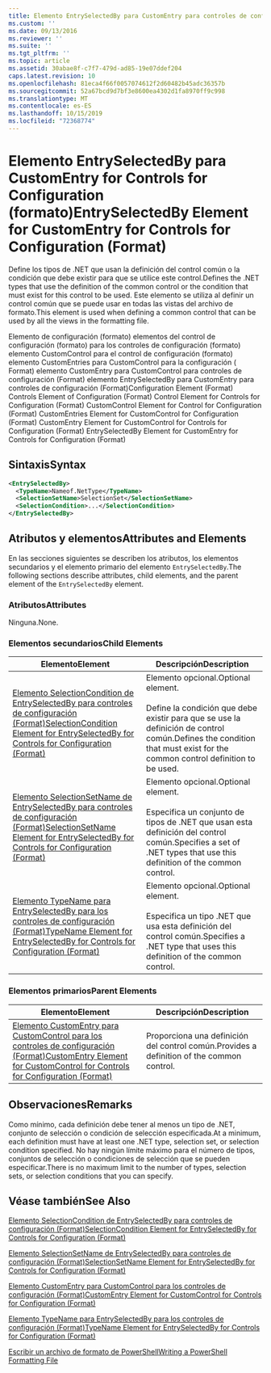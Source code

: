 ```yaml
---
title: Elemento EntrySelectedBy para CustomEntry para controles de configuración (Format) | Microsoft Docs
ms.custom: ''
ms.date: 09/13/2016
ms.reviewer: ''
ms.suite: ''
ms.tgt_pltfrm: ''
ms.topic: article
ms.assetid: 30abae8f-c7f7-479d-ad85-19e07ddef204
caps.latest.revision: 10
ms.openlocfilehash: 81eca4f66f0057074612f2d60482b45adc36357b
ms.sourcegitcommit: 52a67bcd9d7bf3e8600ea4302d1fa8970ff9c998
ms.translationtype: MT
ms.contentlocale: es-ES
ms.lasthandoff: 10/15/2019
ms.locfileid: "72368774"
---
```

# <a name="entryselectedby-element-for-customentry-for-controls-for-configuration-format"></a><span data-ttu-id="5c925-102">Elemento EntrySelectedBy para CustomEntry for Controls for Configuration (formato)</span><span class="sxs-lookup"><span data-stu-id="5c925-102">EntrySelectedBy Element for CustomEntry for Controls for Configuration (Format)</span></span>

<span data-ttu-id="5c925-103">Define los tipos de .NET que usan la definición del control común o la condición que debe existir para que se utilice este control.</span><span class="sxs-lookup"><span data-stu-id="5c925-103">Defines the .NET types that use the definition of the common control or the condition that must exist for this control to be used.</span></span> <span data-ttu-id="5c925-104">Este elemento se utiliza al definir un control común que se puede usar en todas las vistas del archivo de formato.</span><span class="sxs-lookup"><span data-stu-id="5c925-104">This element is used when defining a common control that can be used by all the views in the formatting file.</span></span>

<span data-ttu-id="5c925-105">Elemento de configuración (formato) elementos del control de configuración (formato) para los controles de configuración (formato) elemento CustomControl para el control de configuración (formato) elemento CustomEntries para CustomControl para la configuración ( Format) elemento CustomEntry para CustomControl para controles de configuración (Format) elemento EntrySelectedBy para CustomEntry para controles de configuración (Format)</span><span class="sxs-lookup"><span data-stu-id="5c925-105">Configuration Element (Format) Controls Element of Configuration (Format) Control Element for Controls for Configuration (Format) CustomControl Element for Control for Configuration (Format) CustomEntries Element for CustomControl for Configuration (Format) CustomEntry Element for CustomControl for Controls for Configuration (Format) EntrySelectedBy Element for CustomEntry for Controls for Configuration (Format)</span></span>

## <a name="syntax"></a><span data-ttu-id="5c925-106">Sintaxis</span><span class="sxs-lookup"><span data-stu-id="5c925-106">Syntax</span></span>

```xml
<EntrySelectedBy>
  <TypeName>Nameof.NetType</TypeName>
  <SelectionSetName>SelectionSet</SelectionSetName>
  <SelectionCondition>...</SelectionCondition>
</EntrySelectedBy>
```

## <a name="attributes-and-elements"></a><span data-ttu-id="5c925-107">Atributos y elementos</span><span class="sxs-lookup"><span data-stu-id="5c925-107">Attributes and Elements</span></span>

<span data-ttu-id="5c925-108">En las secciones siguientes se describen los atributos, los elementos secundarios y el elemento primario del elemento `EntrySelectedBy`.</span><span class="sxs-lookup"><span data-stu-id="5c925-108">The following sections describe attributes, child elements, and the parent element of the `EntrySelectedBy` element.</span></span>

### <a name="attributes"></a><span data-ttu-id="5c925-109">Atributos</span><span class="sxs-lookup"><span data-stu-id="5c925-109">Attributes</span></span>

<span data-ttu-id="5c925-110">Ninguna.</span><span class="sxs-lookup"><span data-stu-id="5c925-110">None.</span></span>

### <a name="child-elements"></a><span data-ttu-id="5c925-111">Elementos secundarios</span><span class="sxs-lookup"><span data-stu-id="5c925-111">Child Elements</span></span>

|<span data-ttu-id="5c925-112">Elemento</span><span class="sxs-lookup"><span data-stu-id="5c925-112">Element</span></span>|<span data-ttu-id="5c925-113">Descripción</span><span class="sxs-lookup"><span data-stu-id="5c925-113">Description</span></span>|
|-------------|-----------------|
|[<span data-ttu-id="5c925-114">Elemento SelectionCondition de EntrySelectedBy para controles de configuración (Format)</span><span class="sxs-lookup"><span data-stu-id="5c925-114">SelectionCondition Element for EntrySelectedBy for Controls for Configuration (Format)</span></span>](./selectioncondition-element-for-entryselectedby-for-controls-for-configuration-format.md)|<span data-ttu-id="5c925-115">Elemento opcional.</span><span class="sxs-lookup"><span data-stu-id="5c925-115">Optional element.</span></span><br /><br /> <span data-ttu-id="5c925-116">Define la condición que debe existir para que se use la definición de control común.</span><span class="sxs-lookup"><span data-stu-id="5c925-116">Defines the condition that must exist for the common control definition to be used.</span></span>|
|[<span data-ttu-id="5c925-117">Elemento SelectionSetName de EntrySelectedBy para controles de configuración (Format)</span><span class="sxs-lookup"><span data-stu-id="5c925-117">SelectionSetName Element for EntrySelectedBy for Controls for Configuration (Format)</span></span>](./selectionsetname-element-for-selectioncondition-for-controls-for-configuration-format.md)|<span data-ttu-id="5c925-118">Elemento opcional.</span><span class="sxs-lookup"><span data-stu-id="5c925-118">Optional element.</span></span><br /><br /> <span data-ttu-id="5c925-119">Especifica un conjunto de tipos de .NET que usan esta definición del control común.</span><span class="sxs-lookup"><span data-stu-id="5c925-119">Specifies a set of .NET types that use this definition of the common control.</span></span>|
|[<span data-ttu-id="5c925-120">Elemento TypeName para EntrySelectedBy para los controles de configuración (Format)</span><span class="sxs-lookup"><span data-stu-id="5c925-120">TypeName Element for EntrySelectedBy for Controls for Configuration (Format)</span></span>](./typename-element-for-entryselectedby-for-controls-for-configuration-format.md)|<span data-ttu-id="5c925-121">Elemento opcional.</span><span class="sxs-lookup"><span data-stu-id="5c925-121">Optional element.</span></span><br /><br /> <span data-ttu-id="5c925-122">Especifica un tipo .NET que usa esta definición del control común.</span><span class="sxs-lookup"><span data-stu-id="5c925-122">Specifies a .NET type that uses this definition of the common control.</span></span>|

### <a name="parent-elements"></a><span data-ttu-id="5c925-123">Elementos primarios</span><span class="sxs-lookup"><span data-stu-id="5c925-123">Parent Elements</span></span>

|<span data-ttu-id="5c925-124">Elemento</span><span class="sxs-lookup"><span data-stu-id="5c925-124">Element</span></span>|<span data-ttu-id="5c925-125">Descripción</span><span class="sxs-lookup"><span data-stu-id="5c925-125">Description</span></span>|
|-------------|-----------------|
|[<span data-ttu-id="5c925-126">Elemento CustomEntry para CustomControl para los controles de configuración (Format)</span><span class="sxs-lookup"><span data-stu-id="5c925-126">CustomEntry Element for CustomControl for Controls for Configuration (Format)</span></span>](./customentry-element-for-customcontrol-for-controls-for-configuration-format.md)|<span data-ttu-id="5c925-127">Proporciona una definición del control común.</span><span class="sxs-lookup"><span data-stu-id="5c925-127">Provides a definition of the common control.</span></span>|

## <a name="remarks"></a><span data-ttu-id="5c925-128">Observaciones</span><span class="sxs-lookup"><span data-stu-id="5c925-128">Remarks</span></span>

<span data-ttu-id="5c925-129">Como mínimo, cada definición debe tener al menos un tipo de .NET, conjunto de selección o condición de selección especificada.</span><span class="sxs-lookup"><span data-stu-id="5c925-129">At a minimum, each definition must have at least one .NET type, selection set, or selection condition specified.</span></span> <span data-ttu-id="5c925-130">No hay ningún límite máximo para el número de tipos, conjuntos de selección o condiciones de selección que se pueden especificar.</span><span class="sxs-lookup"><span data-stu-id="5c925-130">There is no maximum limit to the number of types, selection sets, or selection conditions that you can specify.</span></span>

## <a name="see-also"></a><span data-ttu-id="5c925-131">Véase también</span><span class="sxs-lookup"><span data-stu-id="5c925-131">See Also</span></span>

[<span data-ttu-id="5c925-132">Elemento SelectionCondition de EntrySelectedBy para controles de configuración (Format)</span><span class="sxs-lookup"><span data-stu-id="5c925-132">SelectionCondition Element for EntrySelectedBy for Controls for Configuration (Format)</span></span>](./selectioncondition-element-for-entryselectedby-for-controls-for-configuration-format.md)

[<span data-ttu-id="5c925-133">Elemento SelectionSetName de EntrySelectedBy para controles de configuración (Format)</span><span class="sxs-lookup"><span data-stu-id="5c925-133">SelectionSetName Element for EntrySelectedBy for Controls for Configuration (Format)</span></span>](./selectionsetname-element-for-selectioncondition-for-controls-for-configuration-format.md)

[<span data-ttu-id="5c925-134">Elemento CustomEntry para CustomControl para los controles de configuración (Format)</span><span class="sxs-lookup"><span data-stu-id="5c925-134">CustomEntry Element for CustomControl for Controls for Configuration (Format)</span></span>](./customentry-element-for-customcontrol-for-controls-for-configuration-format.md)

[<span data-ttu-id="5c925-135">Elemento TypeName para EntrySelectedBy para los controles de configuración (Format)</span><span class="sxs-lookup"><span data-stu-id="5c925-135">TypeName Element for EntrySelectedBy for Controls for Configuration (Format)</span></span>](./typename-element-for-selectioncondition-for-controls-for-configuration-format.md)

[<span data-ttu-id="5c925-136">Escribir un archivo de formato de PowerShell</span><span class="sxs-lookup"><span data-stu-id="5c925-136">Writing a PowerShell Formatting File</span></span>](./writing-a-powershell-formatting-file.md)
